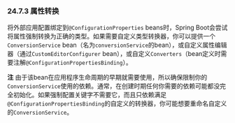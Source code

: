 ### 24.7.3 属性转换

将外部应用配置绑定到`@ConfigurationProperties` beans时，Spring Boot会尝试将属性强制转换为正确的类型。如果需要自定义类型转换器，你可以提供一个`ConversionService` bean（名为`conversionService`的bean），或自定义属性编辑器（通过`CustomEditorConfigurer` bean），或自定义`Converters`（bean定义时需要注解`@ConfigurationPropertiesBinding`）。

**注** 由于该bean在应用程序生命周期的早期就需要使用，所以确保限制你的`ConversionService`使用的依赖。通常，在创建时期任何你需要的依赖可能都没完全初始化。如果强制配置关键字不需要它，而且只依赖满足`@ConfigurationPropertiesBinding`的自定义的转换器，你可能想要重命名自定义的`ConversionService`。

